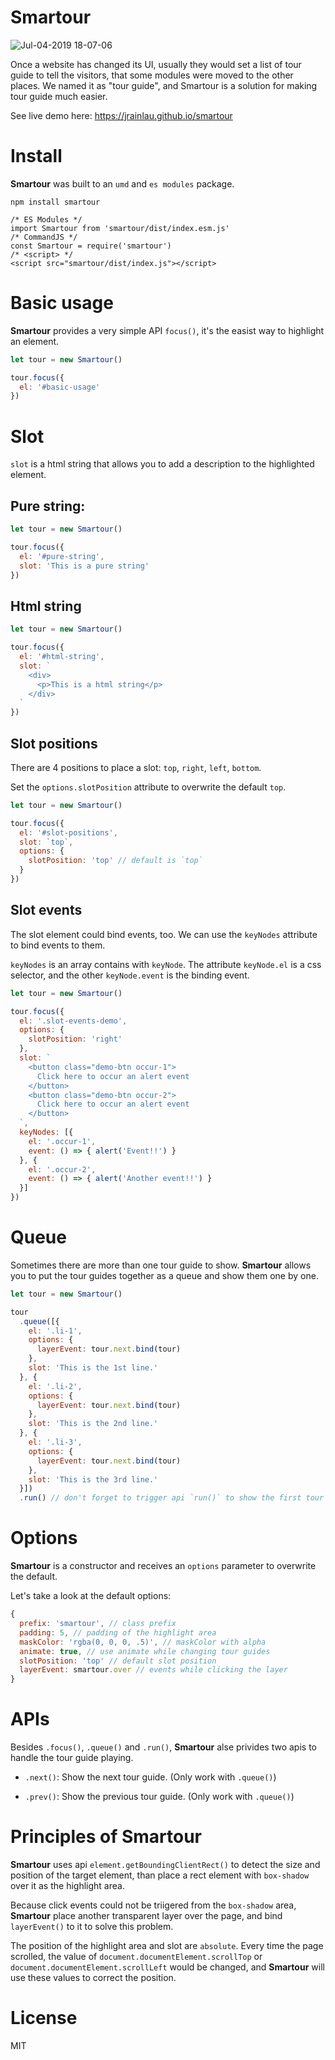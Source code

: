# Smartour

![Jul-04-2019 18-07-06](https://user-images.githubusercontent.com/12172868/60658829-9985cd80-9e86-11e9-9fa1-b05d89fc1849.gif)

Once a website has changed its UI, usually they would set a list of tour guide to tell the visitors, that some modules were moved to the other places. We named it as "tour guide", and Smartour is a solution for making tour guide much easier.

See live demo here: https://jrainlau.github.io/smartour

# Install
**Smartour** was built to an `umd` and `es modules` package.

```
npm install smartour
```

```
/* ES Modules */
import Smartour from 'smartour/dist/index.esm.js'
/* CommandJS */
const Smartour = require('smartour')
/* <script> */
<script src="smartour/dist/index.js"></script>
```

# Basic usage

**Smartour** provides a very simple API `focus()`, it's the easist way to highlight an element.

```javascript
let tour = new Smartour()

tour.focus({
  el: '#basic-usage'
})
```

# Slot

`slot` is a html string that allows you to add a description to the highlighted element.

## Pure string:
```javascript
let tour = new Smartour()

tour.focus({
  el: '#pure-string',
  slot: 'This is a pure string'
})
```

## Html string
```javascript
let tour = new Smartour()

tour.focus({
  el: '#html-string',
  slot: `
    <div>
      <p>This is a html string</p>
    </div>
  `
})
```

## Slot positions

There are 4 positions to place a slot: `top`, `right`, `left`, `bottom`.

Set the `options.slotPosition` attribute to overwrite the default `top`.

```javascript
let tour = new Smartour()

tour.focus({
  el: '#slot-positions',
  slot: `top`,
  options: {
    slotPosition: 'top' // default is `top`
  }
})
```

## Slot events
The slot element could bind events, too. We can use the `keyNodes` attribute to bind events to them.

`keyNodes` is an array contains with `keyNode`. The attribute `keyNode.el` is a css selector, and the other `keyNode.event` is the binding event.

```javascript
let tour = new Smartour()

tour.focus({
  el: '.slot-events-demo',
  options: {
    slotPosition: 'right'
  },
  slot: `
    <button class="demo-btn occur-1">
      Click here to occur an alert event
    </button>
    <button class="demo-btn occur-2">
      Click here to occur an alert event
    </button>
  `,
  keyNodes: [{
    el: '.occur-1',
    event: () => { alert('Event!!') }
  }, {
    el: '.occur-2',
    event: () => { alert('Another event!!') }
  }]
})
```

# Queue
Sometimes there are more than one tour guide to show. **Smartour** allows you to put the tour guides together as a queue and show them one by one.

```javascript
let tour = new Smartour()

tour
  .queue([{
    el: '.li-1',
    options: {
      layerEvent: tour.next.bind(tour)
    },
    slot: 'This is the 1st line.'
  }, {
    el: '.li-2',
    options: {
      layerEvent: tour.next.bind(tour)
    },
    slot: 'This is the 2nd line.'
  }, {
    el: '.li-3',
    options: {
      layerEvent: tour.next.bind(tour)
    },
    slot: 'This is the 3rd line.'
  }])
  .run() // don't forget to trigger api `run()` to show the first tour guide
```

# Options
**Smartour** is a constructor and receives an `options` parameter to overwrite the default.

Let's take a look at the default options:

```javascript
{
  prefix: 'smartour', // class prefix
  padding: 5, // padding of the highlight area
  maskColor: 'rgba(0, 0, 0, .5)', // maskColor with alpha
  animate: true, // use animate while changing tour guides
  slotPosition: 'top' // default slot position
  layerEvent: smartour.over // events while clicking the layer
}
```

# APIs
Besides `.focus()`, `.queue()` and `.run()`, **Smartour** alse privides two apis to handle the tour guide playing.

- `.next()`: Show the next tour guide. (Only work with `.queue()`)

- `.prev()`: Show the previous tour guide. (Only work with `.queue()`)

# Principles of Smartour

**Smartour** uses api `element.getBoundingClientRect()` to detect the size and position of the target element, than place a rect element with `box-shadow` over it as the highlight area.

Because click events could not be triigered from the `box-shadow` area, **Smartour** place another transparent layer over the page, and bind `layerEvent()` to it to solve this problem.

The position of the highlight area and slot are `absolute`. Every time the page scrolled, the value of `document.documentElement.scrollTop` or `document.documentElement.scrollLeft` would be changed, and **Smartour** will use these values to correct the position.

# License
MIT
